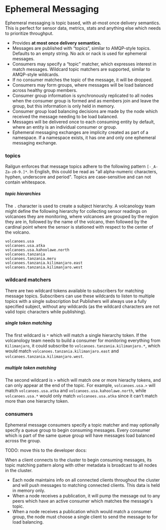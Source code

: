 Ephemeral Messaging
===================
Ephemeral messaging is topic based, with at-most once delivery semantics. This is perfect for sensor data, metrics, stats and anything else which needs to prioritize throughput.

- Provides **at most once delivery semantics.**
- Messages are published with “topics”, similar to AMQP-style topics. Defaults to an empty string. No ack or nack is used for ephemeral messages.
- Consumers may specify a “topic” matcher, which expresses interest in match messages. Wildcard topic matchers are supported, similar to AMQP-style wildcards.
- If no consumer matches the topic of the message, it will be dropped.
- Consumers may form groups, where messages will be load balanced across healthy group members.
- Consumer group information is synchronously replicated to all nodes when the consumer group is formed and as members join and leave the group, but this information is only held in memory.
- Consumer group load balancing decisions are made by the node which received the message needing to be load balanced.
- Messages will be delivered once to each consuming entity by default, where an entity is an individual consumer or group.
- Ephemeral messaging exchanges are implicity created as part of a namespace. If a namespace exists, it has one and only one ephemeral messaging exchange.

### topics
Railgun enforces that message topics adhere to the following pattern `[-_A-Za-z0-9.]*`. In English, this could be read as "all alpha-numeric characters, hyphen, underscore and period". Topics are case-sensitive and can not contain whitespace.

##### topic hierarchies
The `.` character is used to create a subject hierarchy. A volcanology team might define the following hierarchy for collecting sensor readings on volcanoes they are monitoring, where volcanoes are grouped by the region they are in, followed by the name of the volcano, then followed by the cardinal point where the sensor is stationed with respect to the center of the volcano.

```
volcanoes.usa
volcanoes.usa.atka
volcanoes.usa.kahoolawe.north
volcanoes.tanzania
volcanoes.tanzania.meru
volcanoes.tanzania.kilimanjaro.east
volcanoes.tanzania.kilimanjaro.west
```

### wildcard matchers
There are two wildcard tokens available to subscribers for matching message topics. Subscribers can use these wildcards to listen to multiple topics with a single subscription but Publishers will always use a fully specified subject, without any wildcards (as the wildcard characters are not valid topic characters while publishing).

##### single token matching
The first wildcard is `*` which will match a single hierarchy token. If the volcanology team needs to build a consumer for monitoring everything from `Kilimanjaro`, it could subscribe to `volcanoes.tanzania.kilimanjaro.*`, which would match `volcanoes.tanzania.kilimanjaro.east` and `volcanoes.tanzania.kilimanjaro.west`.

##### multiple token matching
The second wildcard is `>` which will match one or more hierachy tokens, and can only appear at the end of the topic. For example, `volcanoes.usa.>` will match `volcanoes.usa.atka` and `volcanoes.usa.kahoolawe.north`, while `volcanoes.usa.*` would only match `volcanoes.usa.atka` since it can’t match more than one hierarchy token.

### consumers
Ephemeral message consumers specify a topic matcher and may optionally specify a queue group to begin consuming messages. Every consumer which is part of the same queue group will have messages load balanced across the group.

TODO: move this to the developer docs:

When a client connects to the cluster to begin consuming messages, its topic matching pattern along with other metadata is broadcast to all nodes in the cluster.
- Each node maintains info on all connected clients throughout the cluster and will push messages to matching connected clients. This data is held in memory only.
- When a node receives a publication, it will pump the message out to any peers which have an active consumer which matches the message's topic.
- When a node receives a publication which would match a consumer group, the node must choose a single client to send the message to for load balancing.
